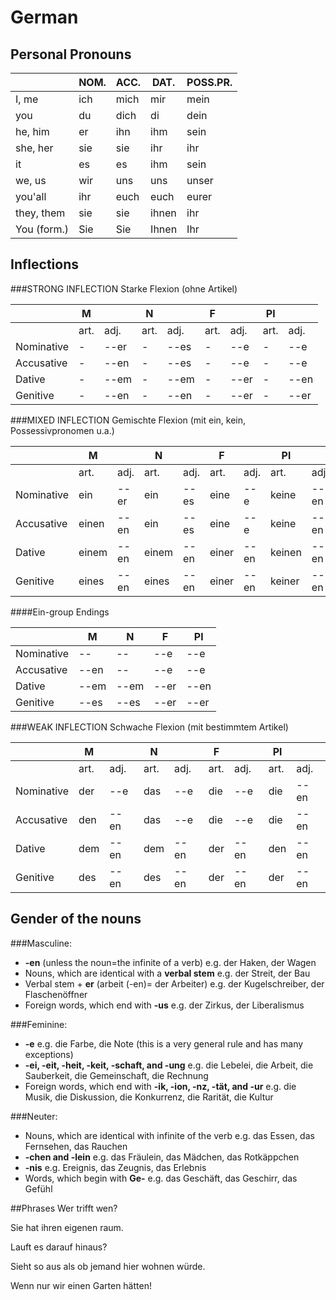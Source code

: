 # German
## Personal Pronouns	
|		|NOM.	|ACC.	|DAT.	|POSS.PR.|
|---------------|-------|-------|-------|--------|
|I, me		|ich	|mich	|mir	|mein	 |
|you		|du	|dich	|di	|dein	 |
|he, him	|er	|ihn	|ihm	|sein	 |
|she, her	|sie	|sie	|ihr	|ihr	 |
|it		|es	|es	|ihm	|sein	 |
|we, us		|wir	|uns	|uns	|unser	 |
|you'all 	|ihr	|euch	|euch	|eurer	 |
|they, them	|sie	|sie	|ihnen	|ihr	 |
|You (form.)	|Sie	|Sie	|Ihnen	|Ihr 	 |

## Inflections
###STRONG INFLECTION Starke Flexion (ohne Artikel)

|		|M	|	|N	|	|F	|	|Pl	|	|
|---------------|-------|-------|-------|-------|-------|-------|-------|-------|
|		|art.	|adj.	|art.	|adj.	|art.	|adj.	|art.	|adj.	|
|Nominative	|-	|--er	|-	|--es	|-	|--e	|-	|--e	|
|Accusative	|-	|--en	|-	|--es	|-	|--e	|-	|--e	|
|Dative		|-	|--em	|-	|--em	|-	|--er	|-	|--en	|
|Genitive	|-	|--en	|-	|--en	|-	|--er	|-	|--er	|

###MIXED INFLECTION Gemischte Flexion (mit ein, kein, Possessivpronomen u.a.)

|		|M	|	|N	|	|F	|	|Pl	|	|
|---------------|-------|-------|-------|-------|-------|-------|-------|-------|
|		|art.	|adj.	|art.	|adj.	|art.	|adj.	|art.	|adj.	|
|Nominative	|ein	|--er	|ein	|--es	|eine	|--e 	|keine	|--en	|
|Accusative	|einen	|--en	|ein	|--es	|eine	|--e 	|keine	|--en	|
|Dative		|einem	|--en	|einem	|--en	|einer	|--en	|keinen	|--en	|
|Genitive	|eines	|--en	|eines	|--en	|einer	|--en	|keiner	|--en	|

####Ein-group Endings 
		
|		|M	|N	|F	|Pl	|
|---------------|-------|-------|-------|-------|
|Nominative	|--	|--	|--e	|--e	|
|Accusative	|--en	|--	|--e	|--e	|
|Dative		|--em	|--em	|--er	|--en	|
|Genitive	|--es	|--es	|--er	|--er	|

###WEAK INFLECTION Schwache Flexion (mit bestimmtem Artikel)

|		|M	|	|N	|	|F	|	|Pl	|	|
|---------------|-------|-------|-------|-------|-------|-------|-------|-------|
|		|art.	|adj.	|art.	|adj.	|art.	|adj.	|art.	|adj.	|
|Nominative	|der	|--e	|das	|--e	|die	|--e	|die	|--en	|
|Accusative	|den	|--en	|das	|--e	|die	|--e	|die	|--en	|
|Dative		|dem	|--en	|dem	|--en	|der	|--en	|den	|--en	|
|Genitive	|des	|--en	|des	|--en	|der	|--en	|der	|--en	|

## Gender of the nouns
###Masculine:
- **-en** (unless the noun=the infinite of a verb) e.g. der Haken, der Wagen
- Nouns, which are identical with a **verbal stem** e.g. der Streit, der Bau
- Verbal stem + **er** (arbeit (-en)= der Arbeiter) e.g. der Kugelschreiber, der Flaschenöffner
- Foreign words, which end with **-us** e.g. der Zirkus, der Liberalismus

###Feminine:
- **-e** e.g. die Farbe, die Note (this is a very general rule and has many exceptions)
- **-ei, -eit, -heit, -keit, -schaft, and -ung** e.g. die Lebelei, die Arbeit, die Sauberkeit, die Gemeinschaft, die Rechnung
- Foreign words, which end with **-ik, -ion, -nz, -tät, and -ur** e.g. die Musik, die Diskussion, die Konkurrenz, die Rarität, die Kultur

###Neuter:
- Nouns, which are identical with infinite of the verb e.g. das Essen, das Fernsehen, das Rauchen
- **-chen and -lein** e.g. das Fräulein, das Mädchen, das Rotkäppchen
- **-nis** e.g. Ereignis, das Zeugnis, das Erlebnis
- Words, which begin with **Ge-** e.g. das Geschäft, das Geschirr, das Gefühl

##Phrases
Wer trifft wen? 

Sie hat ihren eigenen raum. 

Lauft es darauf hinaus? 

Sieht so aus als ob jemand hier wohnen würde.

Wenn nur wir einen Garten hätten!
